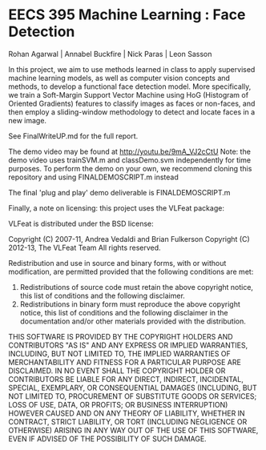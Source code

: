 # EECS 395 Machine Learning : Face Detection
Rohan Agarwal | Annabel Buckfire | Nick Paras | Leon Sasson

In this project, we aim to use methods learned in class to apply supervised machine learning models, as well as computer vision concepts and methods, to develop a functional face detection model. More specifically, we train a Soft-Margin Support Vector Machine using HoG (Histogram of Oriented Gradients) features to classify images as faces or non-faces, and then employ a sliding-window methodology to detect and locate faces in a new image.

See FinalWriteUP.md for the full report.

The demo video may be found at http://youtu.be/9mA_VJ2cCtU
Note: the demo video uses trainSVM.m and classDemo.svm independently for time purposes. To perform the demo on your own, we recommend cloning this repository and using FINALDEMOSCRIPT.m instead

The final 'plug and play' demo deliverable is FINALDEMOSCRIPT.m




Finally, a note on licensing: this project uses the VLFeat package:

VLFeat is distributed under the BSD license:

Copyright (C) 2007-11, Andrea Vedaldi and Brian Fulkerson
Copyright (C) 2012-13, The VLFeat Team
All rights reserved.

Redistribution and use in source and binary forms, with or without
modification, are permitted provided that the following conditions are
met:
1. Redistributions of source code must retain the above copyright
   notice, this list of conditions and the following disclaimer.
2. Redistributions in binary form must reproduce the above copyright
   notice, this list of conditions and the following disclaimer in the
   documentation and/or other materials provided with the
   distribution.

THIS SOFTWARE IS PROVIDED BY THE COPYRIGHT HOLDERS AND CONTRIBUTORS
"AS IS" AND ANY EXPRESS OR IMPLIED WARRANTIES, INCLUDING, BUT NOT
LIMITED TO, THE IMPLIED WARRANTIES OF MERCHANTABILITY AND FITNESS FOR
A PARTICULAR PURPOSE ARE DISCLAIMED. IN NO EVENT SHALL THE COPYRIGHT
HOLDER OR CONTRIBUTORS BE LIABLE FOR ANY DIRECT, INDIRECT, INCIDENTAL,
SPECIAL, EXEMPLARY, OR CONSEQUENTIAL DAMAGES (INCLUDING, BUT NOT
LIMITED TO, PROCUREMENT OF SUBSTITUTE GOODS OR SERVICES; LOSS OF USE,
DATA, OR PROFITS; OR BUSINESS INTERRUPTION) HOWEVER CAUSED AND ON ANY
THEORY OF LIABILITY, WHETHER IN CONTRACT, STRICT LIABILITY, OR TORT
(INCLUDING NEGLIGENCE OR OTHERWISE) ARISING IN ANY WAY OUT OF THE USE
OF THIS SOFTWARE, EVEN IF ADVISED OF THE POSSIBILITY OF SUCH DAMAGE.